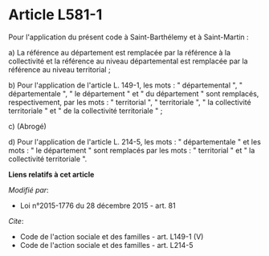 # Article L581-1

Pour l'application du présent code à Saint-Barthélemy et à Saint-Martin : 

a) La référence au département est remplacée par la référence à la collectivité et la référence au niveau départemental est
remplacée par la référence au niveau territorial ; 

b) Pour l'application de l'article L. 149-1, les mots : " départemental ", " départementale ", " le département " et " du
département " sont remplacés, respectivement, par les mots : " territorial ", " territoriale ", " la collectivité
territoriale " et " de la collectivité territoriale " ; 

c) (Abrogé) 

d) Pour l'application de l'article L. 214-5, les mots : " départementale " et les mots : " le département " sont remplacés
par les mots : " territorial " et " la collectivité territoriale ".

**Liens relatifs à cet article**

_Modifié par_:

  - Loi n°2015-1776 du 28 décembre 2015 - art. 81

_Cite_:

  - Code de l'action sociale et des familles - art. L149-1 (V)
  - Code de l'action sociale et des familles - art. L214-5
